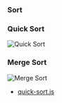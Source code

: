 ### Sort
### Quick Sort
![Quick Sort](https://github.com/khdevnet/algorithms/blob/master/sort/quicksort.png)
### Merge Sort
![Merge Sort](https://github.com/khdevnet/algorithms/blob/master/sort/merge-sort.png)
* [quick-sort.js](https://www.nczonline.net/blog/2012/11/27/computer-science-in-javascript-quicksort/)